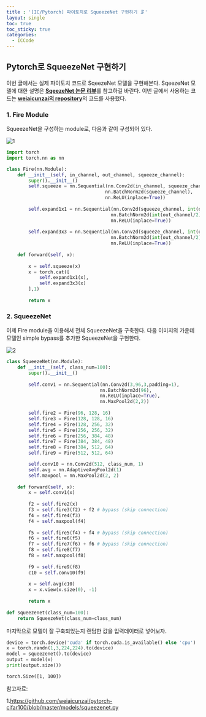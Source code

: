 ```yaml
---
title : '[IC/Pytorch] 파이토치로 SqueezeNet 구현하기 🗜️' 
layout: single
toc: true
toc_sticky: true
categories:
  - ICCode
---
```


## Pytorch로 SqueezeNet 구현하기
이번 글에서는 실제 파이토치 코드로 SqeezeNet 모델을 구현해본다. SqeezeNet 모델에 대한 설명은 [**<U>SqeezeNet 논문 리뷰</U>**](https://hamin-chang.github.io/cv-imageclassification/squeezenet/)를 참고하길 바란다. 이번 글에서 사용하는 코드는 [**<U>weiaicunzai의 repository</U>**](https://github.com/weiaicunzai/pytorch-cifar100/blob/master/models/squeezenet.py)의 코드를 사용했다. 

### 1. Fire Module

SqueezeNet을 구성하는 module로, 다음과 같이 구성되어 있다.

![1](https://github.com/Hamin-Chang/Hamin-Chang.github.io/assets/77332628/1c6ae6b4-5b0c-49c8-b7e9-c3d7d372ffd4)


```python
import torch
import torch.nn as nn

class Fire(nn.Module):
    def __init__(self, in_channel, out_channel, squeeze_channel):
        super().__init__()
        self.squeeze = nn.Sequential(nn.Conv2d(in_channel, squeeze_channel,1),
                                    nn.BatchNorm2d(squeeze_channel),
                                    nn.ReLU(inplace=True))
        
        self.expand1x1 = nn.Sequential(nn.Conv2d(squeeze_channel, int(out_channel/2),1),
                                      nn.BatchNorm2d(int(out_channel/2)),
                                      nn.ReLU(inplace=True))
        
        self.expand3x3 = nn.Sequential(nn.Conv2d(squeeze_channel, int(out_channel/2),3, padding=1),
                                      nn.BatchNorm2d(int(out_channel/2)),
                                      nn.ReLU(inplace=True))
        
    def forward(self, x):
        
        x = self.squeeze(x)
        x = torch.cat([
            self.expand1x1(x),
            self.expand3x3(x)
        ],1)
        
        return x
```

### 2. SqueezeNet

이제 Fire module을 이용해서 전체 SqueezeNet을 구축한다. 다음 이미지의 가운데 모델인 simple bypass를 추가한 SqueezeNet을 구현한다.

![2](https://github.com/Hamin-Chang/Hamin-Chang.github.io/assets/77332628/9f4c2ed4-d800-4659-aa97-a683e7f556d7)



```python
class SqueezeNet(nn.Module):
    def __init__(self, class_num=100):
        super().__init__()
        
        self.conv1 = nn.Sequential(nn.Conv2d(3,96,3,padding=1),
                                  nn.BatchNorm2d(96),
                                  nn.ReLU(inplace=True),
                                  nn.MaxPool2d(2,2))
        
        self.fire2 = Fire(96, 128, 16)
        self.fire3 = Fire(128, 128, 16)
        self.fire4 = Fire(128, 256, 32)
        self.fire5 = Fire(256, 256, 32)
        self.fire6 = Fire(256, 384, 48)
        self.fire7 = Fire(384, 384, 48)
        self.fire8 = Fire(384, 512, 64)
        self.fire9 = Fire(512, 512, 64)

        self.conv10 = nn.Conv2d(512, class_num, 1)
        self.avg = nn.AdaptiveAvgPool2d(1)
        self.maxpool = nn.MaxPool2d(2, 2)
    
    def forward(self, x):
        x = self.conv1(x)
        
        f2 = self.fire2(x)
        f3 = self.fire3(f2) + f2 # bypass (skip connection)
        f4 = self.fire4(f3)
        f4 = self.maxpool(f4)
        
        f5 = self.fire5(f4) + f4 # bypass (skip connection)
        f6 = self.fire6(f5)
        f7 = self.fire7(f6) + f6 # bypass (skip connection)
        f8 = self.fire8(f7)
        f8 = self.maxpool(f8)
        
        f9 = self.fire9(f8)
        c10 = self.conv10(f9)
        
        x = self.avg(c10)
        x = x.view(x.size(0), -1)
        
        return x
    
def squeezenet(class_num=100):
    return SqueezeNet(class_num=class_num)
```

마지막으로 모델이 잘 구축되었는지 랜덤한 값을 입력데이터로 넣어보자.


```python
device = torch.device('cuda' if torch.cuda.is_available() else 'cpu')
x = torch.randn(1,3,224,224).to(device)
model = squeezenet().to(device)
output = model(x)
print(output.size())
```

    torch.Size([1, 100])


참고자료:

1.https://github.com/weiaicunzai/pytorch-cifar100/blob/master/models/squeezenet.py
